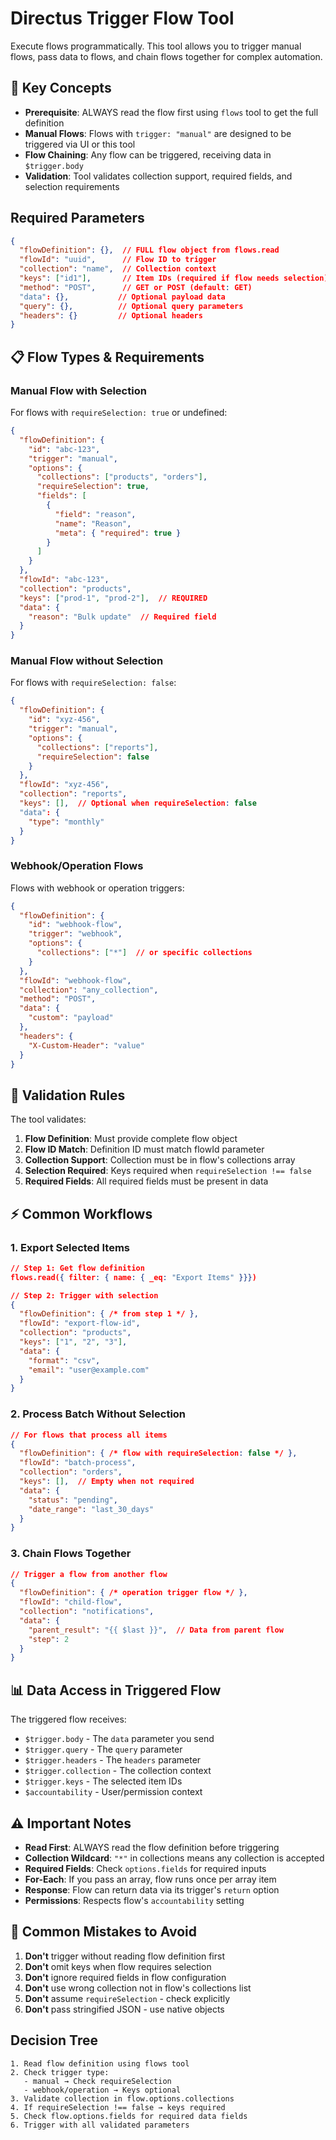# Directus Trigger Flow Tool

Execute flows programmatically. This tool allows you to trigger manual flows, pass data to flows, and chain flows together for complex automation.

## 🔑 Key Concepts

- **Prerequisite**: ALWAYS read the flow first using `flows` tool to get the full definition
- **Manual Flows**: Flows with `trigger: "manual"` are designed to be triggered via UI or this tool
- **Flow Chaining**: Any flow can be triggered, receiving data in `$trigger.body`
- **Validation**: Tool validates collection support, required fields, and selection requirements

## Required Parameters

```json
{
  "flowDefinition": {},  // FULL flow object from flows.read
  "flowId": "uuid",      // Flow ID to trigger
  "collection": "name",  // Collection context
  "keys": ["id1"],       // Item IDs (required if flow needs selection)
  "method": "POST",      // GET or POST (default: GET)
  "data": {},           // Optional payload data
  "query": {},          // Optional query parameters
  "headers": {}         // Optional headers
}
```

## 📋 Flow Types & Requirements

### Manual Flow with Selection
For flows with `requireSelection: true` or undefined:
```json
{
  "flowDefinition": {
    "id": "abc-123",
    "trigger": "manual",
    "options": {
      "collections": ["products", "orders"],
      "requireSelection": true,
      "fields": [
        {
          "field": "reason",
          "name": "Reason",
          "meta": { "required": true }
        }
      ]
    }
  },
  "flowId": "abc-123",
  "collection": "products",
  "keys": ["prod-1", "prod-2"],  // REQUIRED
  "data": {
    "reason": "Bulk update"  // Required field
  }
}
```

### Manual Flow without Selection
For flows with `requireSelection: false`:
```json
{
  "flowDefinition": {
    "id": "xyz-456",
    "trigger": "manual",
    "options": {
      "collections": ["reports"],
      "requireSelection": false
    }
  },
  "flowId": "xyz-456",
  "collection": "reports",
  "keys": [],  // Optional when requireSelection: false
  "data": {
    "type": "monthly"
  }
}
```

### Webhook/Operation Flows
Flows with webhook or operation triggers:
```json
{
  "flowDefinition": {
    "id": "webhook-flow",
    "trigger": "webhook",
    "options": {
      "collections": ["*"]  // or specific collections
    }
  },
  "flowId": "webhook-flow",
  "collection": "any_collection",
  "method": "POST",
  "data": {
    "custom": "payload"
  },
  "headers": {
    "X-Custom-Header": "value"
  }
}
```

## 🔄 Validation Rules

The tool validates:
1. **Flow Definition**: Must provide complete flow object
2. **Flow ID Match**: Definition ID must match flowId parameter
3. **Collection Support**: Collection must be in flow's collections array
4. **Selection Required**: Keys required when `requireSelection !== false`
5. **Required Fields**: All required fields must be present in data

## ⚡ Common Workflows

### 1. Export Selected Items
```json
// Step 1: Get flow definition
flows.read({ filter: { name: { _eq: "Export Items" }}})

// Step 2: Trigger with selection
{
  "flowDefinition": { /* from step 1 */ },
  "flowId": "export-flow-id",
  "collection": "products",
  "keys": ["1", "2", "3"],
  "data": {
    "format": "csv",
    "email": "user@example.com"
  }
}
```

### 2. Process Batch Without Selection
```json
// For flows that process all items
{
  "flowDefinition": { /* flow with requireSelection: false */ },
  "flowId": "batch-process",
  "collection": "orders",
  "keys": [],  // Empty when not required
  "data": {
    "status": "pending",
    "date_range": "last_30_days"
  }
}
```

### 3. Chain Flows Together
```json
// Trigger a flow from another flow
{
  "flowDefinition": { /* operation trigger flow */ },
  "flowId": "child-flow",
  "collection": "notifications",
  "data": {
    "parent_result": "{{ $last }}",  // Data from parent flow
    "step": 2
  }
}
```

## 📊 Data Access in Triggered Flow

The triggered flow receives:
- `$trigger.body` - The `data` parameter you send
- `$trigger.query` - The `query` parameter
- `$trigger.headers` - The `headers` parameter
- `$trigger.collection` - The collection context
- `$trigger.keys` - The selected item IDs
- `$accountability` - User/permission context

## ⚠️ Important Notes

- **Read First**: ALWAYS read the flow definition before triggering
- **Collection Wildcard**: `"*"` in collections means any collection is accepted
- **Required Fields**: Check `options.fields` for required inputs
- **For-Each**: If you pass an array, flow runs once per array item
- **Response**: Flow can return data via its trigger's `return` option
- **Permissions**: Respects flow's `accountability` setting

## 🚨 Common Mistakes to Avoid

1. **Don't** trigger without reading flow definition first
2. **Don't** omit keys when flow requires selection
3. **Don't** ignore required fields in flow configuration
4. **Don't** use wrong collection not in flow's collections list
5. **Don't** assume `requireSelection` - check explicitly
6. **Don't** pass stringified JSON - use native objects

## Decision Tree

```
1. Read flow definition using flows tool
2. Check trigger type:
   - manual → Check requireSelection
   - webhook/operation → Keys optional
3. Validate collection in flow.options.collections
4. If requireSelection !== false → keys required
5. Check flow.options.fields for required data fields
6. Trigger with all validated parameters
```